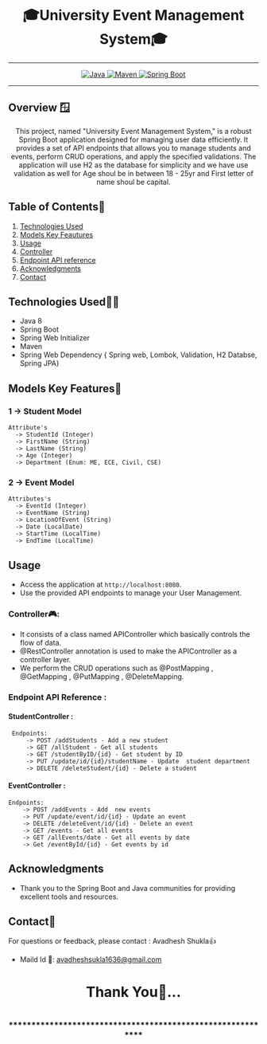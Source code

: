 # <h1 align = "center"> 🎓University Event Management System🎓 </h1>
___ 
<p align="center">
<a href="Java url">
    <img alt="Java" src="https://img.shields.io/badge/Java->=8-darkblue.svg" />
</a>
<a href="Maven url" >
    <img alt="Maven" src="https://img.shields.io/badge/maven-3.1.3-brightgreen.svg" />
</a>
<a href="Spring Boot url" >
    <img alt="Spring Boot" src="https://img.shields.io/badge/Spring Boot-3.0.6-brightgreen.svg" />
</a>
</p>

---

<p align="left">

<!-- Project Description -->
## Overview 🪟
<p align="center">This project, named "University Event Management System," is a robust Spring Boot application designed for managing user data efficiently. It provides a set of API endpoints that allows  you to manage students and events, perform CRUD operations, and apply the specified validations. The application will use H2 as the database for simplicity and we have use validation as well  for Age shoul be in between 18 - 25yr and First letter of name shoul be capital.
</p>

<!-- Table of Contents -->
## Table of Contents📑
1. [Technologies Used](#technologies-used)
2. [Models Key Feautures](#models-key-features🔑)
3. [Usage](#usage)
4. [Controller](#controller🎮)
5. [Endpoint API reference](#endpoint-api-reference)
6. [Acknowledgments](#acknowledgments)
7. [Contact](#contact)

<!-- Technologies Used -->
## Technologies Used🧑‍💻
- Java 8
- Spring Boot
- Spring Web Initializer
- Maven 
- Spring Web Dependency  { Spring web, Lombok, Validation, H2 Databse, Spring JPA}


<!-- Model --->

## Models Key Features🔑
### 1 -> Student Model
    Attribute's
      -> StudentId (Integer)
      -> FirstName (String)
      -> LastName (String)
      -> Age (Integer)
      -> Department (Enum: ME, ECE, Civil, CSE)
 

### 2 -> Event Model
    Attributes's
      -> EventId (Integer)
      -> EventName (String)
      -> LocationOfEvent (String)
      -> Date (LocalDate)
      -> StartTime (LocalTime)
      -> EndTime (LocalTime)


<!-- Usage -->
## Usage
- Access the application at `http://localhost:8080`.
- Use the provided API endpoints to manage your User Management.

### Controller🎮:
- It consists of a class named APIController which basically controls the flow of data.
- @RestController annotation is used to make the APIController as a controller layer.
- We perform the CRUD operations such as @PostMapping , @GetMapping , @PutMapping , @DeleteMapping.

### Endpoint API Reference :

#### StudentController :
     Endpoints:
         -> POST /addStudents - Add a new student
         -> GET /allStudent - Get all students
         -> GET /studentByID/{id} - Get student by ID
         -> PUT /update/id/{id}/studentName - Update  student department
         -> DELETE /deleteStudent/{id} - Delete a student
         
#### EventController :
    Endpoints:
        -> POST /addEvents - Add  new events
        -> PUT /update/event/id/{id} - Update an event
        -> DELETE /deleteEvent/id/{id} - Delete an event
        -> GET /events - Get all events
        -> GET /allEvents/date - Get all events by date
        -> Get /eventById/{id} - Get events by id



 <!-- Acknowledgments -->
## Acknowledgments
- Thank you to the Spring Boot and Java communities for providing excellent tools and resources.

<!-- Contact -->
## Contact📲
For questions or feedback, please contact : Avadhesh Shukla👍
- Maild Id 📧: avadheshsukla1636@gmail.com

<h1 align="center">Thank You💖...<h1>
<h3 align = "center"> ***********************************************************<h3>




 
